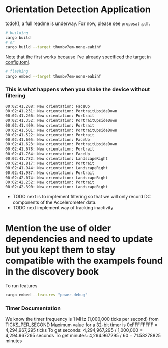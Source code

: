 # Orientation Detection Application



todo!(), a full readme is underway. For now, please see `proposal.pdf`. 

```bash
# building 
cargo build 
# or 
cargo build --target thumbv7em-none-eabihf
```
Note that the first works because I've already specificed the target in [config.toml](.cargo/config.toml).

```bash
# flashing
cargo embed --target thumbv7em-none-eabihf

```


### This is what happens when you shake the device without filtering
```bash
00:02:41.208: New orientation: FaceUp            
00:02:41.231: New orientation: PortraitUpsideDown
00:02:41.266: New orientation: Portrait          
00:02:41.352: New orientation: PortraitUpsideDown
00:02:41.409: New orientation: Portrait          
00:02:41.501: New orientation: PortraitUpsideDown
00:02:41.522: New orientation: Portrait          
00:02:41.605: New orientation: FaceUp            
00:02:41.623: New orientation: PortraitUpsideDown
00:02:41.678: New orientation: Portrait          
00:02:41.764: New orientation: FaceUp            
00:02:41.782: New orientation: LandscapeRight    
00:02:41.817: New orientation: Portrait          
00:02:41.944: New orientation: LandscapeRight    
00:02:41.987: New orientation: Portrait          
00:02:42.074: New orientation: LandscapeRight    
00:02:42.252: New orientation: Portrait          
00:02:42.390: New orientation: LandscapeRight    
```
- TODO next is to implement filtering so that we will only record DC components of the Accelerometer data.
- TODO next implement way of tracking inactivity


# Mention the use of older dependencies and need to update but you kept them to stay compatible with the exampels found in the discovery book

To run features
```bash
cargo embed --features "power-debug"
```


### Timer Documentation
We know the timer frequency is 1 MHz (1,000,000 ticks per second) from TICKS_PER_SECOND
Maximum value for a 32-bit timer is 0xFFFFFFFF = 4,294,967,295 ticks
To get seconds: 4,294,967,295 / 1,000,000 = 4,294.967295 seconds
To get minutes: 4,294.967295 / 60 = 71.58278825 minutes